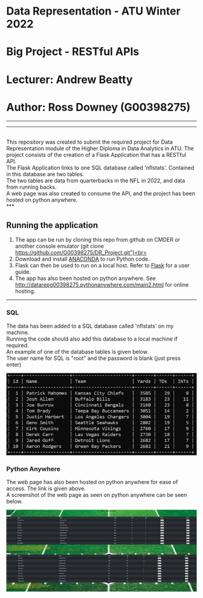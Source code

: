 # Data Representation - ATU Winter 2022
# Big Project - RESTful APIs
# Lecturer: Andrew Beatty
# Author: Ross Downey (G00398275)
***
***
<br>
This repository was created to submit the required project for Data Representation module of the Higher Diploma in Data Analytics in ATU.
The project consists of the creation of a Flask Application that has a RESTful API. <br>
The Flask Application links to one SQL database called 'nflstats'. Contained in this database are two tables. <br>
The two tables are data from quarterbacks in the NFL in 2022, and data from running backs.<br>
A web page was also created to consume the API, and the project has been hosted on python anywhere.<br>
***

## Running the application
1. The app can be run by cloning this repo from github on CMDER or another console emulator (git clone https://github.com/G00398275/DR_Project.git")<br>
2. Download and install [ANACONDA](https://www.anaconda.com/) to run Python code.<br>
3. Flask can then be used to run on a local host. Refer to [Flask](https://flask.palletsprojects.com/en/2.2.x/) for a user guide.
4. The app has also been hosted on python anywhere. See http://datarepg00398275.pythonanywhere.com/main2.html for online hosting. <br>
***

### SQL
The data has been added to a SQL database called 'nflstats' on my machine. <br>
Running the code should also add this database to a local machine if required. <br>
An example of one of the database tables is given below. <br>
The user name for SQL is "root" and the password is blank (just press enter)<br>

![](https://github.com/G00398275/DR_Project/blob/main/static_pages/images/QBTableImage.JPG)<br>


### Python Anywhere
The web page has also been hosted on python anywhere for ease of access. The link is given above.<br>
A screenshot of the web page as seen on python anywhere can be seen below.<br>

![](https://github.com/G00398275/DR_Project/blob/main/static_pages/images/webPage.JPG)<br>




